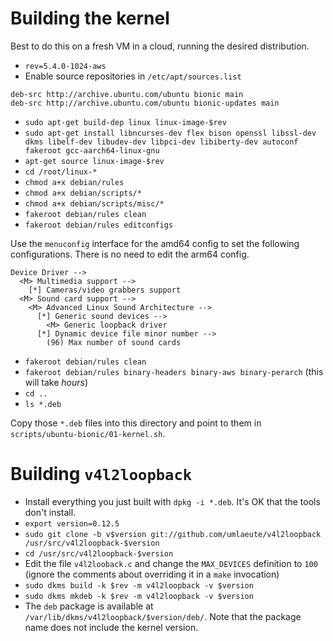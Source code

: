 Building the kernel
===================

Best to do this on a fresh VM in a cloud, running the desired distribution.

* `rev=5.4.0-1024-aws`
* Enable source repositories in `/etc/apt/sources.list`
```
deb-src http://archive.ubuntu.com/ubuntu bionic main
deb-src http://archive.ubuntu.com/ubuntu bionic-updates main
```
* `sudo apt-get build-dep linux linux-image-$rev`
* `sudo apt-get install libncurses-dev flex bison openssl libssl-dev dkms libelf-dev libudev-dev libpci-dev libiberty-dev autoconf fakeroot gcc-aarch64-linux-gnu`
* `apt-get source linux-image-$rev`
* `cd /root/linux-*`
* `chmod a+x debian/rules`
* `chmod a+x debian/scripts/*`
* `chmod a+x debian/scripts/misc/*`
* `fakeroot debian/rules clean`
* `fakeroot debian/rules editconfigs`

Use the `menuconfig` interface for the amd64 config to set the following configurations.  There is no need to edit the arm64 config.

```
Device Driver -->
  <M> Multimedia support -->
    [*] Cameras/video grabbers support
  <M> Sound card support -->
    <M> Advanced Linux Sound Architecture -->
      [*] Generic sound devices -->
        <M> Generic loopback driver
      [*] Dynamic device file minor number -->
        (96) Max number of sound cards
```

* `fakeroot debian/rules clean`
* `fakeroot debian/rules binary-headers binary-aws binary-perarch` (this will take *hours*)
* `cd ..`
* `ls *.deb`

Copy those `*.deb` files into this directory and point to them in `scripts/ubuntu-bionic/01-kernel.sh`.

Building `v4l2loopback`
=======================

* Install everything you just built with `dpkg -i *.deb`.  It's OK that the tools don't install.
* `export version=0.12.5`
* `sudo git clone -b v$version git://github.com/umlaeute/v4l2loopback /usr/src/v4l2loopback-$version`
* `cd /usr/src/v4l2loopback-$version`
* Edit the file `v4l2looback.c` and change the `MAX_DEVICES` definition to `100` (ignore the comments about overriding it in a `make` invocation)
* `sudo dkms build -k $rev -m v4l2loopback -v $version`
* `sudo dkms mkdeb -k $rev -m v4l2loopback -v $version`
* The `deb` package is available at `/var/lib/dkms/v4l2loopback/$version/deb/`.  Note that the package name does not include the kernel version.
